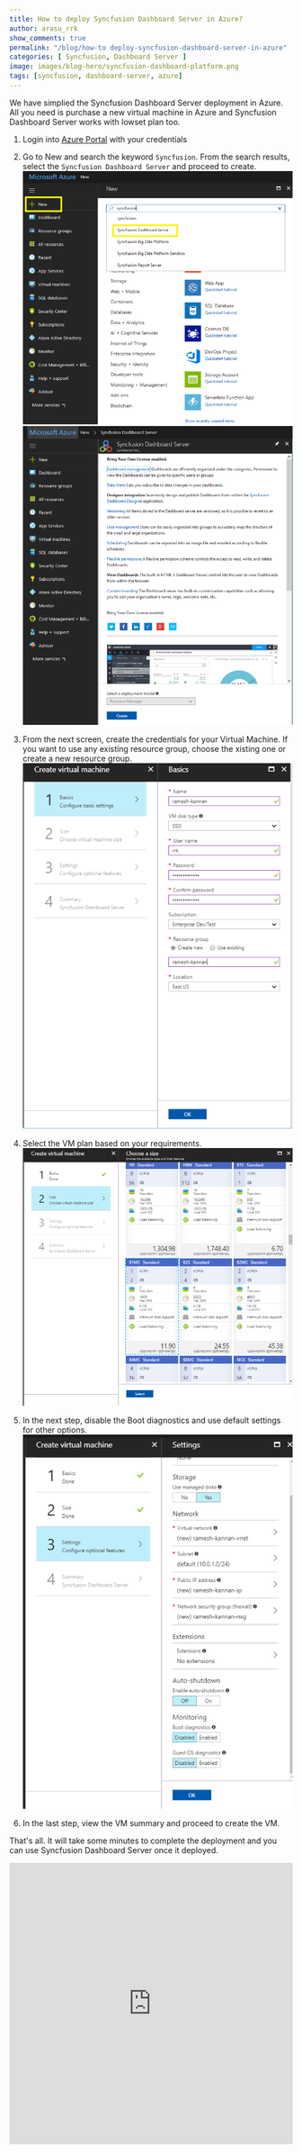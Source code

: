 ```yaml
---
title: How to deploy Syncfusion Dashboard Server in Azure?
author: arasu_rrk
show_comments: true
permalink: "/blog/how-to deploy-syncfusion-dashboard-server-in-azure"
categories: [ Syncfusion, Dashboard Server ]
image: images/blog-hero/syncfusion-dashboard-platform.png
tags: [syncfusion, dashboard-server, azure]
---
```


We have simplied the Syncfusion Dashboard Server deployment in Azure. All you need is purchase a new virtual machine in Azure and Syncfusion Dashboard Server works with lowset plan too.

1. Login into [Azure Portal](https://portal.azure.com) with your credentials

2. Go to New and search the keyword `Syncfusion`. From the search results, select the `Syncfusion Dashboard Server` and proceed to create.
   ![](/images/dashboard-server/azure-deployment/syncfusion-dashboard-server-azure-search.png)
   ![](/images/dashboard-server/azure-deployment/syncfusion-dashboard-server-azure-create.png)
   
3. From the next screen, create the credentials for your Virtual Machine. If you want to use any existing resource group, choose the xisting one or create a new resource group.
   ![](/images/dashboard-server/azure-deployment/create-azure-vm-credentials.png)
   
4. Select the VM plan based on your requirements. 
   ![](/images/dashboard-server/azure-deployment/azure-vm-plans.png)
   
5. In the next step, disable the Boot diagnostics and use default settings for other options.
   ![](/images/dashboard-server/azure-deployment/azure-vm-optional-configuration.png)
   
6. In the last step, view the VM summary and proceed to create the VM.
   
   
That's all. It will take some minutes to complete the deployment and you can use Syncfusion Dashboard Server once it deployed.

<iframe width="100%" height="500" src="https://www.youtube.com/embed/eD7M_UN-COE" frameborder="0" gesture="media" allow="encrypted-media" allowfullscreen></iframe>